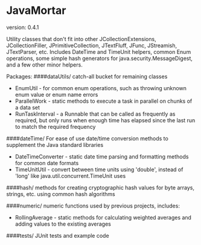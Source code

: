 JavaMortar
==========
version: 0.4.1

Utility classes that don't fit into other JCollectionExtensions, JCollectionFiller, JPrimitiveCollection, JTextFluff, JFunc, JStreamish, JTextParser, etc. 
Includes DateTime and TimeUnit helpers, common Enum operations, some simple hash generators for java.security.MessageDigest, and a few other minor helpers.

Packages:
####dataUtils/
catch-all bucket for remaining classes
  * EnumUtil - for common enum operations, such as throwing unknown enum value or enum name errors
  * ParallelWork - static methods to execute a task in parallel on chunks of a data set
  * RunTaskInterval - a Runnable that can be called as frequently as required, but only runs when enough time has elapsed since the last run to match the required frequency

####dateTime/
For ease of use date/time conversion methods to supplement the Java standard libraries
  * DateTimeConverter - static date time parsing and formatting methods for common date formats
  * TimeUnitUtil - convert between time units using 'double', instead of 'long' like java.util.concurrent.TimeUnit uses

####hash/
methods for creating cryptographic hash values for byte arrays, strings, etc. using common hash algorithms

####numeric/
numeric functions used by previous projects, includes:
 * RollingAverage - static methods for calculating weighted averages and adding values to the existing averages

####tests/
JUnit tests and example code
